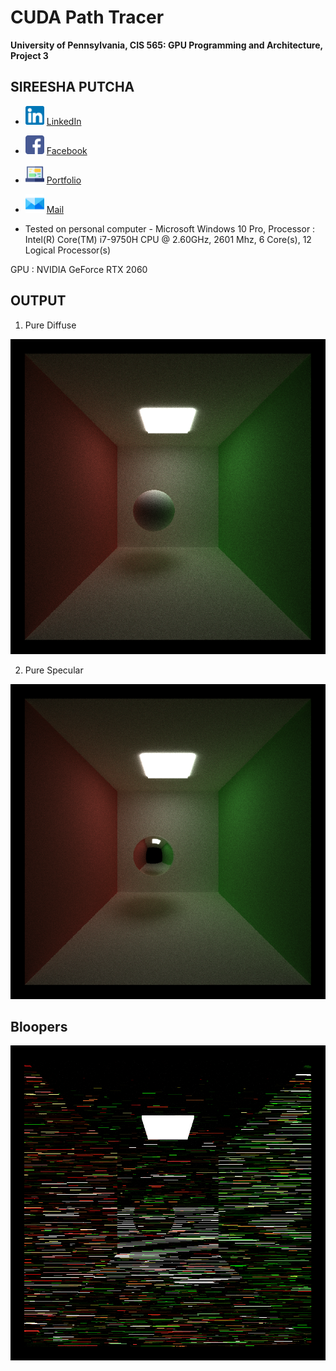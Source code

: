 CUDA Path Tracer
================

**University of Pennsylvania, CIS 565: GPU Programming and Architecture, Project 3**

## SIREESHA PUTCHA 
	
* <img src= "img/Logos/linkedin.png" alt = "LinkedIn" height = "30" width = "30">   [ LinkedIn ](https://www.linkedin.com/in/sireesha-putcha/)

* <img src= "img/Logos/facebook.png" alt = "Fb" height = "30" width = "30">  [ Facebook ](https://www.facebook.com/sireesha.putcha98/)

* <img src= "img/Logos/chat.png" alt = "Portfolio" height = "30" width = "30">   [ Portfolio ](https://sites.google.com/view/sireeshaputcha/home)

* <img src= "img/Logos/mail.png" alt = "Mail" height = "30" width = "30">  [ Mail ](sireesha@seas.upenn.edu)


* Tested on personal computer - Microsoft Windows 10 Pro, 
Processor : Intel(R) Core(TM) i7-9750H CPU @ 2.60GHz, 2601 Mhz, 6 Core(s), 12 Logical Processor(s)
 
GPU : NVIDIA GeForce RTX 2060

## OUTPUT 

1) Pure Diffuse 

![Diffuse](img/diffuse_main.png)

2) Pure Specular 

![Specular](img/specular_main.png)

## Bloopers 

![bloop](img/blooper3.png)


